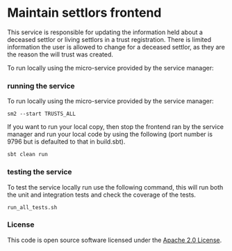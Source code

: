 # Maintain settlors frontend

This service is responsible for updating the information held about a deceased settlor or living settlors in a trust registration.
There is limited information the user is allowed to change for a deceased settlor, as they are the reason the will trust was created.

To run locally using the micro-service provided by the service manager:

### running the service ###

To run locally using the micro-service provided by the service manager:

```
sm2 --start TRUSTS_ALL
```

If you want to run your local copy, then stop the frontend ran by the service manager and run your local code by using the following (port number is 9796 but is defaulted to that in build.sbt).

```
sbt clean run
```

### testing the service ###

To test the service locally run use the following command, this will run both the unit and integration tests and check the coverage of the tests.

```
run_all_tests.sh
```
### License

This code is open source software licensed under the [Apache 2.0 License]("http://www.apache.org/licenses/LICENSE-2.0.html").
